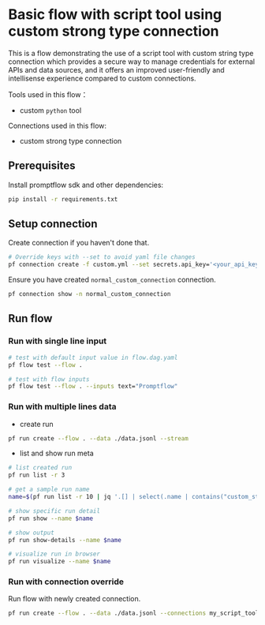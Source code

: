 # Basic flow with script tool using custom strong type connection
This is a flow demonstrating the use of a script tool with custom string type connection which provides a secure way to manage credentials for external APIs and data sources, and it offers an improved user-friendly and intellisense experience compared to custom connections.

Tools used in this flow：
- custom `python` tool

Connections used in this flow:
- custom strong type connection

## Prerequisites

Install promptflow sdk and other dependencies:
```bash
pip install -r requirements.txt
```

## Setup connection
Create connection if you haven't done that.
```bash
# Override keys with --set to avoid yaml file changes
pf connection create -f custom.yml --set secrets.api_key='<your_api_key>' configs.api_base='<your_api_base>'
```

Ensure you have created `normal_custom_connection` connection.
```bash
pf connection show -n normal_custom_connection
```

## Run flow

### Run with single line input

```bash
# test with default input value in flow.dag.yaml
pf flow test --flow .

# test with flow inputs
pf flow test --flow . --inputs text="Promptflow"
```

### Run with multiple lines data

- create run
```bash
pf run create --flow . --data ./data.jsonl --stream
```

- list and show run meta
```bash
# list created run
pf run list -r 3

# get a sample run name
name=$(pf run list -r 10 | jq '.[] | select(.name | contains("custom_strong_type")) | .name'| head -n 1 | tr -d '"')

# show specific run detail
pf run show --name $name

# show output
pf run show-details --name $name

# visualize run in browser
pf run visualize --name $name
```

### Run with connection override

Run flow with newly created connection.

```bash
pf run create --flow . --data ./data.jsonl --connections my_script_tool.connection=normal_custom_connection --stream
```

